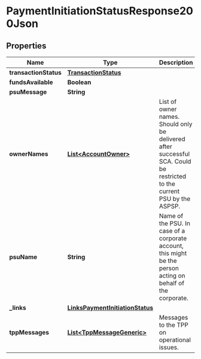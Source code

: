 # PaymentInitiationStatusResponse200Json

## Properties
Name | Type | Description | Notes
------------ | ------------- | ------------- | -------------
**transactionStatus** | [**TransactionStatus**](TransactionStatus.md) |  | 
**fundsAvailable** | **Boolean** |  |  [optional]
**psuMessage** | **String** |  |  [optional]
**ownerNames** | [**List&lt;AccountOwner&gt;**](AccountOwner.md) | List of owner names. Should only be delivered after successful SCA. Could be restricted to the current PSU by the ASPSP.  |  [optional]
**psuName** | **String** | Name of the PSU. In case of a corporate account, this might be the person acting on behalf of the corporate.  |  [optional]
**_links** | [**LinksPaymentInitiationStatus**](LinksPaymentInitiationStatus.md) |  |  [optional]
**tppMessages** | [**List&lt;TppMessageGeneric&gt;**](TppMessageGeneric.md) | Messages to the TPP on operational issues. |  [optional]
